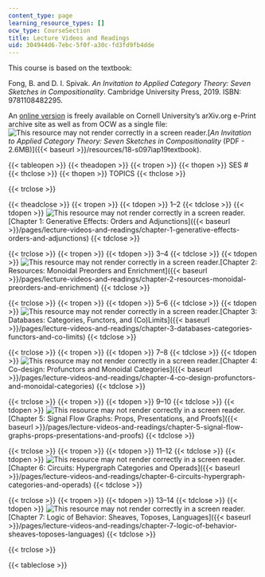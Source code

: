 ```yaml
---
content_type: page
learning_resource_types: []
ocw_type: CourseSection
title: Lecture Videos and Readings
uid: 304944d6-7ebc-5f0f-a30c-fd3fd9fb4dde
---
```


This course is based on the textbook:

Fong, B. and D. I. Spivak. _An Invitation to Applied Category Theory: Seven Sketches in Compositionality_. Cambridge University Press, 2019. ISBN: 9781108482295.

An [online version](https://arxiv.org/abs/1803.05316) is freely available on Cornell University’s arXiv.org e-Print archive site as well as from OCW as a single file: ![This resource may not render correctly in a screen reader.](/images/inacessible.gif)[_An Invitation to Applied Category Theory: Seven Sketches in Compositionality_ (PDF - 2.6MB)]({{< baseurl >}}/resources/18-s097iap19textbook).

{{< tableopen >}}
{{< theadopen >}}
{{< tropen >}}
{{< thopen >}}
SES #
{{< thclose >}}
{{< thopen >}}
TOPICS
{{< thclose >}}

{{< trclose >}}

{{< theadclose >}}
{{< tropen >}}
{{< tdopen >}}
1–2
{{< tdclose >}}
{{< tdopen >}}
![This resource may not render correctly in a screen reader.](/images/inacessible.gif)[Chapter 1: Generative Effects: Orders and Adjunctions]({{< baseurl >}}/pages/lecture-videos-and-readings/chapter-1-generative-effects-orders-and-adjunctions)
{{< tdclose >}}

{{< trclose >}}
{{< tropen >}}
{{< tdopen >}}
3–4
{{< tdclose >}}
{{< tdopen >}}
![This resource may not render correctly in a screen reader.](/images/inacessible.gif)[Chapter 2: Resources: Monoidal Preorders and Enrichment]({{< baseurl >}}/pages/lecture-videos-and-readings/chapter-2-resources-monoidal-preorders-and-enrichment)
{{< tdclose >}}

{{< trclose >}}
{{< tropen >}}
{{< tdopen >}}
5–6
{{< tdclose >}}
{{< tdopen >}}
![This resource may not render correctly in a screen reader.](/images/inacessible.gif)[Chapter 3: Databases: Categories, Functors, and (Co)Limits]({{< baseurl >}}/pages/lecture-videos-and-readings/chapter-3-databases-categories-functors-and-co-limits)
{{< tdclose >}}

{{< trclose >}}
{{< tropen >}}
{{< tdopen >}}
7–8
{{< tdclose >}}
{{< tdopen >}}
![This resource may not render correctly in a screen reader.](/images/inacessible.gif)[Chapter 4: Co-design: Profunctors and Monoidal Categories]({{< baseurl >}}/pages/lecture-videos-and-readings/chapter-4-co-design-profunctors-and-monoidal-categories)
{{< tdclose >}}

{{< trclose >}}
{{< tropen >}}
{{< tdopen >}}
9–10
{{< tdclose >}}
{{< tdopen >}}
![This resource may not render correctly in a screen reader.](/images/inacessible.gif)[Chapter 5: Signal Flow Graphs: Props, Presentations, and Proofs]({{< baseurl >}}/pages/lecture-videos-and-readings/chapter-5-signal-flow-graphs-props-presentations-and-proofs)
{{< tdclose >}}

{{< trclose >}}
{{< tropen >}}
{{< tdopen >}}
11–12
{{< tdclose >}}
{{< tdopen >}}
![This resource may not render correctly in a screen reader.](/images/inacessible.gif)[Chapter 6: Circuits: Hypergraph Categories and Operads]({{< baseurl >}}/pages/lecture-videos-and-readings/chapter-6-circuits-hypergraph-categories-and-operads)
{{< tdclose >}}

{{< trclose >}}
{{< tropen >}}
{{< tdopen >}}
13–14
{{< tdclose >}}
{{< tdopen >}}
![This resource may not render correctly in a screen reader.](/images/inacessible.gif)[Chapter 7: Logic of Behavior: Sheaves, Toposes, Languages]({{< baseurl >}}/pages/lecture-videos-and-readings/chapter-7-logic-of-behavior-sheaves-toposes-languages)
{{< tdclose >}}

{{< trclose >}}

{{< tableclose >}}
